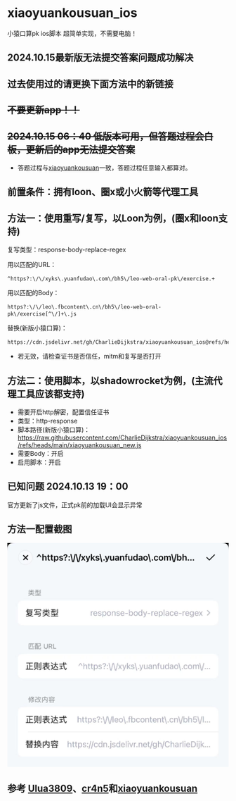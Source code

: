 # xiaoyuankousuan_ios
小猿口算pk ios脚本 超简单实现，不需要电脑！
## 2024.10.15最新版无法提交答案问题成功解决
## 过去使用过的请更换下面方法中的新链接
##  ~~不要更新app！！~~
##  ~~2024.10.15 06：40 低版本可用，但答题过程会白板，更新后的app无法提交答案~~
- 答题过程与[xiaoyuankousuan](https://github.com/wyp010428/xiaoyuankousuan)一致，答题过程任意输入都算对。
## 前置条件：拥有loon、圈x或小火箭等代理工具
## 方法一：使用重写/复写，以Loon为例，(圈x和loon支持)
复写类型：response-body-replace-regex

用以匹配的URL：
```
^https?:\/\/xyks\.yuanfudao\.com\/bh5\/leo-web-oral-pk\/exercise.+
```
用以匹配的Body：
```
https?:\/\/leo\.fbcontent\.cn\/bh5\/leo-web-oral-pk\/exercise[^\/]+\.js
```
替换(新版小猿口算)：
```
https://cdn.jsdelivr.net/gh/CharlieDijkstra/xiaoyuankousuan_ios@refs/heads/main/15.js
```
- 若无效，请检查证书是否信任，mitm和复写是否打开

## 方法二：使用脚本，以shadowrocket为例，(主流代理工具应该都支持)
- 需要开启http解密，配置信任证书
- 类型：http-response
- 脚本路径(新版小猿口算)：https://raw.githubusercontent.com/CharlieDijkstra/xiaoyuankousuan_ios/refs/heads/main/xiaoyuankousuan_new.js
- 需要Body：开启
- 启用脚本：开启

## 已知问题 2024.10.13 19：00
官方更新了js文件，正式pk前的加载UI会显示异常

## 方法一配置截图
 ![屏幕截图](https://github.com/CharlieDijkstra/xiaoyuankousuan_ios/blob/main/%E5%B1%8F%E5%B9%95%E6%88%AA%E5%9B%BEloon.jpg?raw=true)

## 参考 [Ulua3809](https://github.com/ulua3809)、[cr4n5](https://github.com/cr4n5/XiaoYuanKouSuan)和[xiaoyuankousuan](https://github.com/wyp010428/xiaoyuankousuan) 
